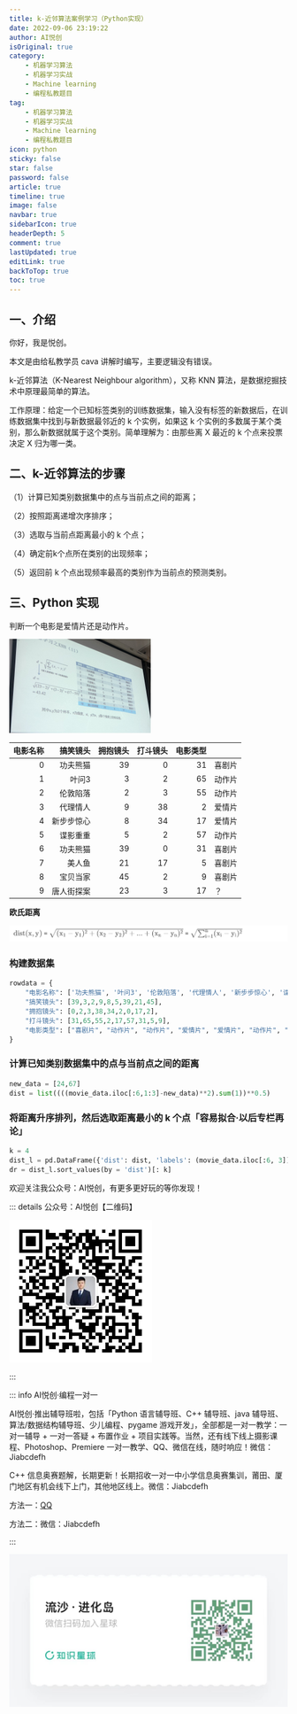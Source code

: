 ```yaml
---
title: k-近邻算法案例学习（Python实现）
date: 2022-09-06 23:19:22
author: AI悦创
isOriginal: true
category: 
    - 机器学习算法
    - 机器学习实战
    - Machine learning
    - 编程私教题目
tag:
    - 机器学习算法
    - 机器学习实战
    - Machine learning
    - 编程私教题目
icon: python
sticky: false
star: false
password: false
article: true
timeline: true
image: false
navbar: true
sidebarIcon: true
headerDepth: 5
comment: true
lastUpdated: true
editLink: true
backToTop: true
toc: true
---
```


## 一、介绍

你好，我是悦创。

本文是由给私教学员 cava 讲解时编写，主要逻辑没有错误。

k-近邻算法（K-Nearest Neighbour algorithm），又称 KNN 算法，是数据挖掘技术中原理最简单的算法。

工作原理：给定一个已知标签类别的训练数据集，输入没有标签的新数据后，在训练数据集中找到与新数据最邻近的 k 个实例，如果这 k 个实例的多数属于某个类别，那么新数据就属于这个类别。简单理解为：由那些离 X 最近的 k 个点来投票决定 X 归为哪一类。

## 二、k-近邻算法的步骤
（1）计算已知类别数据集中的点与当前点之间的距离；

（2）按照距离递增次序排序；

（3）选取与当前点距离最小的 k 个点；

（4）确定前k个点所在类别的出现频率；

（5）返回前 k 个点出现频率最高的类别作为当前点的预测类别。

## 三、Python 实现

判断一个电影是爱情片还是动作片。

<img src="./01.assets/WechatIMG483.jpeg" alt="WechatIMG483" style="zoom: 25%;" />

| 电影名称 |   搞笑镜头 | 拥抱镜头 | 打斗镜头 | 电影类型 |        |
| -------: | ---------: | -------: | -------: | -------: | ------ |
|        0 |   功夫熊猫 |       39 |        0 |       31 | 喜剧片 |
|        1 |      叶问3 |        3 |        2 |       65 | 动作片 |
|        2 |   伦敦陷落 |        2 |        3 |       55 | 动作片 |
|        3 |   代理情人 |        9 |       38 |        2 | 爱情片 |
|        4 | 新步步惊心 |        8 |       34 |       17 | 爱情片 |
|        5 |   谍影重重 |        5 |        2 |       57 | 动作片 |
|        6 |   功夫熊猫 |       39 |        0 |       31 | 喜剧片 |
|        7 |     美人鱼 |       21 |       17 |        5 | 喜剧片 |
|        8 |   宝贝当家 |       45 |        2 |        9 | 喜剧片 |
|        9 | 唐人街探案 |       23 |        3 |       17 | ？     |

**欧氏距离**

![image-20220907003704631](./01.assets/image-20220907003704631.png)

### 构建数据集

```python
rowdata = {
    "电影名称": ['功夫熊猫', '叶问3', '伦敦陷落', '代理情人', '新步步惊心', '谍影重重', '功夫熊猫', '美人鱼', '宝贝当家'],
    "搞笑镜头": [39,3,2,9,8,5,39,21,45],
    "拥抱镜头": [0,2,3,38,34,2,0,17,2],
    "打斗镜头": [31,65,55,2,17,57,31,5,9],
    "电影类型": ["喜剧片", "动作片", "动作片", "爱情片", "爱情片", "动作片", "喜剧片", "喜剧片", "喜剧片"]
}
```

### 计算已知类别数据集中的点与当前点之间的距离

```python
new_data = [24,67]
dist = list((((movie_data.iloc[:6,1:3]-new_data)**2).sum(1))**0.5)
```

### 将距离升序排列，然后选取距离最小的 k 个点「容易拟合·以后专栏再论」

```python
k = 4
dist_l = pd.DataFrame({'dist': dist, 'labels': (movie_data.iloc[:6, 3])}) 
dr = dist_l.sort_values(by = 'dist')[: k]
```



欢迎关注我公众号：AI悦创，有更多更好玩的等你发现！

::: details 公众号：AI悦创【二维码】

![](/gzh.jpg)

:::

::: info AI悦创·编程一对一

AI悦创·推出辅导班啦，包括「Python 语言辅导班、C++ 辅导班、java 辅导班、算法/数据结构辅导班、少儿编程、pygame 游戏开发」，全部都是一对一教学：一对一辅导 + 一对一答疑 + 布置作业 + 项目实践等。当然，还有线下线上摄影课程、Photoshop、Premiere 一对一教学、QQ、微信在线，随时响应！微信：Jiabcdefh

C++ 信息奥赛题解，长期更新！长期招收一对一中小学信息奥赛集训，莆田、厦门地区有机会线下上门，其他地区线上。微信：Jiabcdefh

方法一：[QQ](http://wpa.qq.com/msgrd?v=3&uin=1432803776&site=qq&menu=yes)

方法二：微信：Jiabcdefh

:::

![](/zsxq.jpg)